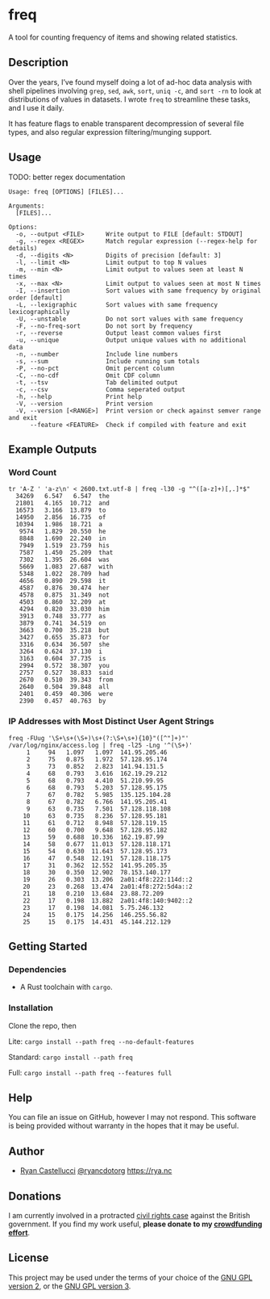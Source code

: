 # freq

A tool for counting frequency of items and showing related statistics.

## Description

Over the years, I’ve found myself doing a lot of ad-hoc data analysis with
shell pipelines involving `grep`, `sed`, `awk`, `sort`, `uniq -c`, and `sort -rn`
to look at distributions of values in datasets. I wrote `freq` to streamline
these tasks, and I use it daily.

It has feature flags to enable transparent decompression of several file
types, and also regular expression filtering/munging support.

## Usage

TODO: better regex documentation

```
Usage: freq [OPTIONS] [FILES]...

Arguments:
  [FILES]...

Options:
  -o, --output <FILE>      Write output to FILE [default: STDOUT]
  -g, --regex <REGEX>      Match regular expression (--regex-help for details)
  -d, --digits <N>         Digits of precision [default: 3]
  -l, --limit <N>          Limit output to top N values
  -m, --min <N>            Limit output to values seen at least N times
  -x, --max <N>            Limit output to values seen at most N times
  -I, --insertion          Sort values with same frequency by original order [default]
  -L, --lexigraphic        Sort values with same frequency lexicographically
  -U, --unstable           Do not sort values with same frequency
  -F, --no-freq-sort       Do not sort by frequency
  -r, --reverse            Output least common values first
  -u, --unique             Output unique values with no additional data
  -n, --number             Include line numbers
  -s, --sum                Include running sum totals
  -P, --no-pct             Omit percent column
  -C, --no-cdf             Omit CDF column
  -t, --tsv                Tab delimited output
  -c, --csv                Comma seperated output
  -h, --help               Print help
  -V, --version            Print version
  -V, --version [<RANGE>]  Print version or check against semver range and exit
      --feature <FEATURE>  Check if compiled with feature and exit
```

## Example Outputs

### Word Count
```
tr 'A-Z ' 'a-z\n' < 2600.txt.utf-8 | freq -l30 -g "^([a-z]+)[,.]*$"
  34269   6.547   6.547  the
  21801   4.165  10.712  and
  16573   3.166  13.879  to
  14950   2.856  16.735  of
  10394   1.986  18.721  a
   9574   1.829  20.550  he
   8848   1.690  22.240  in
   7949   1.519  23.759  his
   7587   1.450  25.209  that
   7302   1.395  26.604  was
   5669   1.083  27.687  with
   5348   1.022  28.709  had
   4656   0.890  29.598  it
   4587   0.876  30.474  her
   4578   0.875  31.349  not
   4503   0.860  32.209  at
   4294   0.820  33.030  him
   3913   0.748  33.777  as
   3879   0.741  34.519  on
   3663   0.700  35.218  but
   3427   0.655  35.873  for
   3316   0.634  36.507  she
   3264   0.624  37.130  i
   3163   0.604  37.735  is
   2994   0.572  38.307  you
   2757   0.527  38.833  said
   2670   0.510  39.343  from
   2640   0.504  39.848  all
   2401   0.459  40.306  were
   2390   0.457  40.763  by
```

### IP Addresses with Most Distinct User Agent Strings
```
freq -FUug '\S+\s+(\S+)\s+(?:\S+\s+){10}"([^"]+)"' /var/log/nginx/access.log | freq -l25 -Lng '^(\S+)'
     1     94   1.097   1.097  141.95.205.46
     2     75   0.875   1.972  57.128.95.174
     3     73   0.852   2.823  141.94.131.5
     4     68   0.793   3.616  162.19.29.212
     5     68   0.793   4.410  51.210.99.95
     6     68   0.793   5.203  57.128.95.175
     7     67   0.782   5.985  135.125.104.28
     8     67   0.782   6.766  141.95.205.41
     9     63   0.735   7.501  57.128.118.108
    10     63   0.735   8.236  57.128.95.181
    11     61   0.712   8.948  57.128.119.15
    12     60   0.700   9.648  57.128.95.182
    13     59   0.688  10.336  162.19.87.99
    14     58   0.677  11.013  57.128.118.171
    15     54   0.630  11.643  57.128.95.173
    16     47   0.548  12.191  57.128.118.175
    17     31   0.362  12.552  141.95.205.35
    18     30   0.350  12.902  78.153.140.177
    19     26   0.303  13.206  2a01:4f8:222:114d::2
    20     23   0.268  13.474  2a01:4f8:272:5d4a::2
    21     18   0.210  13.684  23.88.72.209
    22     17   0.198  13.882  2a01:4f8:140:9402::2
    23     17   0.198  14.081  5.75.246.132
    24     15   0.175  14.256  146.255.56.82
    25     15   0.175  14.431  45.144.212.129
```

## Getting Started

### Dependencies

* A Rust toolchain with `cargo`.

### Installation

Clone the repo, then

Lite: `cargo install --path freq --no-default-features`

Standard: `cargo install --path freq`

Full: `cargo install --path freq --features full`

## Help

You can file an issue on GitHub, however I may not respond. This software is
being provided without warranty in the hopes that it may be useful.

## Author

* [Ryan Castellucci](https://rya.nc/) [@ryancdotorg](https://github.com/ryancdotorg) https://rya.nc

## Donations

I am currently involved in a protracted
[civil rights case](https://www.leighday.co.uk/news/news/2023-news/legal-challenge-urges-government-to-give-legal-recognition-to-nonbinary-people/)
against the British government. If you find my work useful,
**please donate to my [crowdfunding effort](https://enby.org.uk/)**.

## License

This project may be used under the terms of your choice of the
[GNU GPL version 2](LICENSE.GPL-2.0), or the
[GNU GPL version 3](LICENSE.GPL-3.0).
